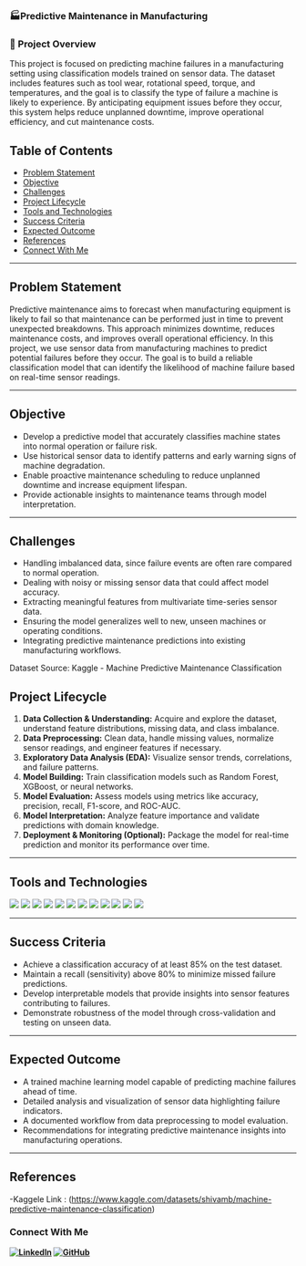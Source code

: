 ### 🏭Predictive Maintenance in Manufacturing
### 📌 Project Overview
This project is focused on predicting machine failures in a manufacturing setting using classification models trained on sensor data. The dataset includes features such as tool wear, rotational speed, torque, and temperatures, and the goal is to classify the type of failure a machine is likely to experience. By anticipating equipment issues before they occur, this system helps reduce unplanned downtime, improve operational efficiency, and cut maintenance costs.

## Table of Contents
- [Problem Statement](#problem-statement)
- [Objective](#objective)
- [Challenges](#challenges)
- [Project Lifecycle](#project-lifecycle)
- [Tools and Technologies](#Tools-and-Technologies)
- [Success Criteria](#Success-Criteria)
- [Expected Outcome](#Expected-Outcome)
- [References](#references)
- [Connect With Me](#connect-with-me)

---

## Problem Statement
Predictive maintenance aims to forecast when manufacturing equipment is likely to fail so that maintenance can be performed just in time to prevent unexpected breakdowns. This approach minimizes downtime, reduces maintenance costs, and improves overall operational efficiency. In this project, we use sensor data from manufacturing machines to predict potential failures before they occur. The goal is to build a reliable classification model that can identify the likelihood of machine failure based on real-time sensor readings.

---

## Objective

- Develop a predictive model that accurately classifies machine states into normal operation or failure risk.
- Use historical sensor data to identify patterns and early warning signs of machine degradation.
- Enable proactive maintenance scheduling to reduce unplanned downtime and increase equipment lifespan.
- Provide actionable insights to maintenance teams through model interpretation.

---

## Challenges

- Handling imbalanced data, since failure events are often rare compared to normal operation.
- Dealing with noisy or missing sensor data that could affect model accuracy.
- Extracting meaningful features from multivariate time-series sensor data.
- Ensuring the model generalizes well to new, unseen machines or operating conditions.
- Integrating predictive maintenance predictions into existing manufacturing workflows.


Dataset Source:
Kaggle - Machine Predictive Maintenance Classification

## Project Lifecycle

1. **Data Collection & Understanding:** Acquire and explore the dataset, understand feature distributions, missing data, and class imbalance.
2. **Data Preprocessing:** Clean data, handle missing values, normalize sensor readings, and engineer features if necessary.
3. **Exploratory Data Analysis (EDA):** Visualize sensor trends, correlations, and failure patterns.
4. **Model Building:** Train classification models such as Random Forest, XGBoost, or neural networks.
5. **Model Evaluation:** Assess models using metrics like accuracy, precision, recall, F1-score, and ROC-AUC.
6. **Model Interpretation:** Analyze feature importance and validate predictions with domain knowledge.
7. **Deployment & Monitoring (Optional):** Package the model for real-time prediction and monitor its performance over time.

---

## Tools and Technologies

<!-- Programming Languages & Core Libraries -->
<img src="https://img.shields.io/badge/Python-3776AB?style=for-the-badge&logo=python&logoColor=white" />
<img src="https://img.shields.io/badge/Pandas-150458?style=for-the-badge&logo=pandas&logoColor=white" />
<img src="https://img.shields.io/badge/NumPy-013243?style=for-the-badge&logo=numpy&logoColor=white" />
<img src="https://img.shields.io/badge/Scikit--learn-F7931E?style=for-the-badge&logo=scikit-learn&logoColor=white" />
<img src="https://img.shields.io/badge/Matplotlib-11557C?style=for-the-badge&logo=plotly&logoColor=white" />
<img src="https://img.shields.io/badge/Seaborn-76B900?style=for-the-badge&logo=python&logoColor=white" />

<!-- Machine Learning Models -->
<img src="https://img.shields.io/badge/XGBoost-EC4D28?style=for-the-badge&logo=python&logoColor=white" />
<img src="https://img.shields.io/badge/RandomForest-228B22?style=for-the-badge&logo=tree&logoColor=white" />

<!-- IDEs & Tools -->
<img src="https://img.shields.io/badge/Jupyter-F37626?style=for-the-badge&logo=jupyter&logoColor=white" />
<img src="https://img.shields.io/badge/Spyder-FF0000?style=for-the-badge&logo=spyder&logoColor=white" />

<!-- APIs & Version Control -->
<img src="https://img.shields.io/badge/Kaggle_API-20BEFF?style=for-the-badge&logo=kaggle&logoColor=white" />
<img src="https://img.shields.io/badge/Git-F05032?style=for-the-badge&logo=git&logoColor=white" />

---

## Success Criteria

- Achieve a classification accuracy of at least 85% on the test dataset.
- Maintain a recall (sensitivity) above 80% to minimize missed failure predictions.
- Develop interpretable models that provide insights into sensor features contributing to failures.
- Demonstrate robustness of the model through cross-validation and testing on unseen data.

---

## Expected Outcome

- A trained machine learning model capable of predicting machine failures ahead of time.
- Detailed analysis and visualization of sensor data highlighting failure indicators.
- A documented workflow from data preprocessing to model evaluation.
- Recommendations for integrating predictive maintenance insights into manufacturing operations.

---

## References

-Kaggele Link : (https://www.kaggle.com/datasets/shivamb/machine-predictive-maintenance-classification)

### Connect With Me 

**[![LinkedIn](https://img.shields.io/badge/LinkedIn-Prathamesh%20Jadhav-blue?logo=linkedin)](https://www.linkedin.com/in/prathamesh-jadhav-78b02523a/) [![GitHub](https://img.shields.io/badge/GitHub-Prathamesh%20Jadhav-2b3137?logo=github)](https://github.com/prathamesh693)**